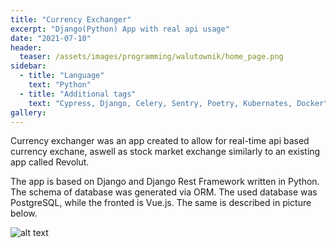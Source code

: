 ```yaml
---
title: "Currency Exchanger"
excerpt: "Django(Python) App with real api usage"
date: "2021-07-10"
header:
  teaser: /assets/images/programming/walutownik/home_page.png
sidebar:
  - title: "Language"
    text: "Python"
  - title: "Additional tags"
    text: "Cypress, Django, Celery, Sentry, Poetry, Kubernates, Docker"
gallery:
---
```


Currency exchanger was an app created to allow for real-time api based currency exchane, aswell as stock market exchange similarly to an existing app called Revolut.

The app is based on Django and Django Rest Framework written in Python. The schema of database was generated via ORM. The used database was PostgreSQL, while the fronted is Vue.js. The same is described in picture below.

![alt text](../../assets/images/programming/walutownik/app_diagram.png)